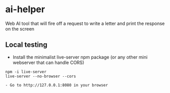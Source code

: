 # ai-helper
Web AI tool that will fire off a request to write a letter and print the response on the screen

## Local testing

- Install the minimalist live-server npm package (or any other mini webserver that can handle CORS)

```shell
npm -i live-server
live-server --no-browser --cors

- Go to http://127.0.0.1:8080 in your browser
